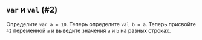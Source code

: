 ## `var` и `val` (#2)

Определите `var a = 10`. Теперь определите `val b = a`. Теперь присвойте `42` переменной `a` и выведите значения `a` и `b` на разных строках.